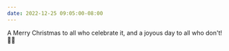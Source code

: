 ```yaml
---
date: 2022-12-25 09:05:00-08:00
---
```


A Merry Christmas to all who celebrate it, and a joyous day to all who don't! 🎄🎄

